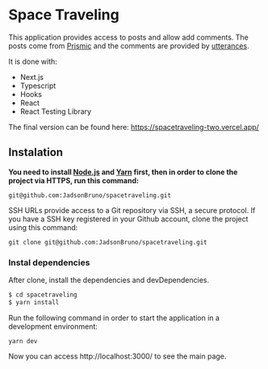 # Space Traveling

This application provides access to posts and allow add comments. The posts come from [Prismic](https://prismic.io/) and the comments are provided by [utterances](https://github.com/utterance/utterances).

It is done with:

  - Next.js
  - Typescript
  - Hooks
  - React
  - React Testing Library

The final version can be found here: https://spacetraveling-two.vercel.app/

## Instalation

**You need to install [Node.js](https://nodejs.org/en/download/) and [Yarn](https://yarnpkg.com/) first, then in order to clone the project via HTTPS, run this command:**

```git@github.com:JadsonBruno/spacetraveling.git```

SSH URLs provide access to a Git repository via SSH, a secure protocol. If you have a SSH key registered in your Github account, clone the project using this command:

```git clone git@github.com:JadsonBruno/spacetraveling.git```

### Instal dependencies

After clone, install the dependencies and devDependencies.

```sh
$ cd spacetraveling
$ yarn install
```

Run the following command in order to start the application in a development environment:

```yarn dev```

Now you can access http://localhost:3000/ to see the main page.
